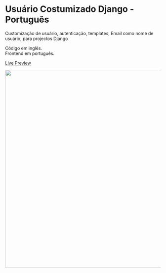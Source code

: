 # Usuário Costumizado Django - Português
Customização de usuário, autenticação, templates, Email como nome de usuário, para projectos Django

Código em inglês.<br>
Frontend em português.

<a href="https://ansistemas.com/custom_user_django/" target="_blank">Live Preview</a>

<img src="https://ansistemas.com/images/CustomUserDjango-FaceTwit.jpg" style="width:640px;height:auto;">
